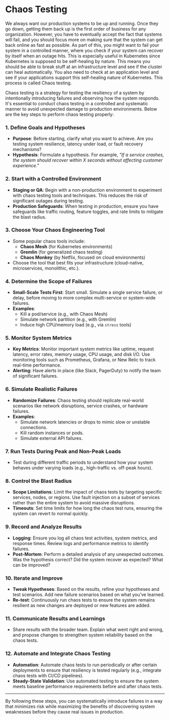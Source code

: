 # Chaos Testing

We always want our production systems to be up and running. Once they go down, getting them back up is the first order of business for any organization. However, you have to eventually accept the fact that systems will fail, and you should focus more on making sure that the system can get back online as fast as possible. As part of this, you might want to fail your system in a controlled manner, where you check if your system can recover by itself when an outage hits. This is especially useful in Kubernetes since Kubernetes is supposed to be self-healing by nature. This means you should be able to break stuff at an infrastructure level and see if the cluster can heal automatically. You also need to check at an application level and see if your applications support this self-healing nature of Kubernetes. This process is called Chaos testing.

Chaos testing is a strategy for testing the resiliency of a system by intentionally introducing failures and observing how the system responds. It's essential to conduct chaos testing in a controlled and systematic manner to avoid unexpected damage to production environments. Below are the key steps to perform chaos testing properly:

### 1. **Define Goals and Hypotheses**
   - **Purpose**: Before starting, clarify what you want to achieve. Are you testing system resilience, latency under load, or fault recovery mechanisms?
   - **Hypothesis**: Formulate a hypothesis. For example, *"If a service crashes, the system should recover within X seconds without affecting customer experience."*

### 2. **Start with a Controlled Environment**
   - **Staging or QA**: Begin with a non-production environment to experiment with chaos testing tools and techniques. This reduces the risk of significant outages during testing.
   - **Production Safeguards**: When testing in production, ensure you have safeguards like traffic routing, feature toggles, and rate limits to mitigate the blast radius.

### 3. **Choose Your Chaos Engineering Tool**
   - Some popular chaos tools include:
     - **Chaos Mesh** (for Kubernetes environments)
     - **Gremlin** (for generalized chaos testing)
     - **Chaos Monkey** (by Netflix, focused on cloud environments)
   - Choose the tool that best fits your infrastructure (cloud-native, microservices, monolithic, etc.).

### 4. **Determine the Scope of Failures**
   - **Small-Scale Tests First**: Start small. Simulate a single service failure, or delay, before moving to more complex multi-service or system-wide failures.
   - **Examples**:
     - Kill a pod/service (e.g., with Chaos Mesh)
     - Simulate network partition (e.g., with Gremlin)
     - Induce high CPU/memory load (e.g., via `stress` tools)

### 5. **Monitor System Metrics**
   - **Key Metrics**: Monitor important system metrics like uptime, request latency, error rates, memory usage, CPU usage, and disk I/O. Use monitoring tools such as Prometheus, Grafana, or New Relic to track real-time performance.
   - **Alerting**: Have alerts in place (like Slack, PagerDuty) to notify the team of significant failures.

### 6. **Simulate Realistic Failures**
   - **Randomize Failures**: Chaos testing should replicate real-world scenarios like network disruptions, service crashes, or hardware failures.
   - **Examples**:
     - Simulate network latencies or drops to mimic slow or unstable connections.
     - Kill random instances or pods.
     - Simulate external API failures.

### 7. **Run Tests During Peak and Non-Peak Loads**
   - Test during different traffic periods to understand how your system behaves under varying loads (e.g., high-traffic vs. off-peak hours).

### 8. **Control the Blast Radius**
   - **Scope Limitations**: Limit the impact of chaos tests by targeting specific services, nodes, or regions. Use fault injection on a subset of services rather than the entire system to avoid massive disruptions.
   - **Timeouts**: Set time limits for how long the chaos test runs, ensuring the system can revert to normal quickly.

### 9. **Record and Analyze Results**
   - **Logging**: Ensure you log all chaos test activities, system metrics, and response times. Review logs and performance metrics to identify failures.
   - **Post-Mortem**: Perform a detailed analysis of any unexpected outcomes. Was the hypothesis correct? Did the system recover as expected? What can be improved?

### 10. **Iterate and Improve**
   - **Tweak Hypotheses**: Based on the results, refine your hypotheses and test scenarios. Add new failure scenarios based on what you’ve learned.
   - **Re-test**: Continuously run chaos tests to ensure the system remains resilient as new changes are deployed or new features are added.

### 11. **Communicate Results and Learnings**
   - Share results with the broader team. Explain what went right and wrong, and propose changes to strengthen system reliability based on the chaos tests.
   
### 12. **Automate and Integrate Chaos Testing**
   - **Automation**: Automate chaos tests to run periodically or after certain deployments to ensure that resiliency is tested regularly (e.g., integrate chaos tests with CI/CD pipelines).
   - **Steady-State Validation**: Use automated testing to ensure the system meets baseline performance requirements before and after chaos tests.

---

By following these steps, you can systematically introduce failures in a way that minimizes risk while maximizing the benefits of discovering system weaknesses before they cause real issues in production.